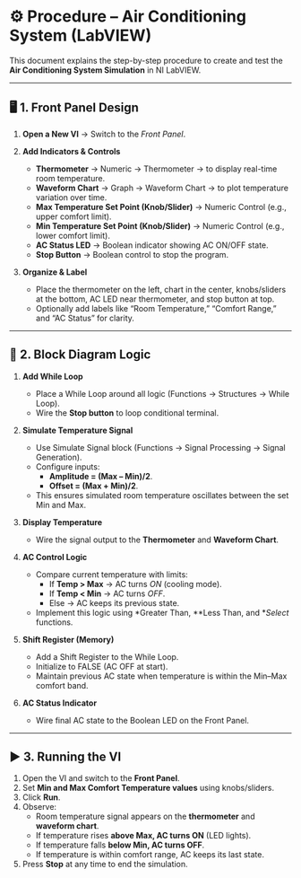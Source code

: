 # ⚙ Procedure – Air Conditioning System (LabVIEW)

This document explains the step-by-step procedure to create and test the **Air Conditioning System Simulation** in NI LabVIEW.  

---

## 🖥 1. Front Panel Design  

1. **Open a New VI** → Switch to the *Front Panel*.  

2. **Add Indicators & Controls**  
   - **Thermometer** → Numeric → Thermometer → to display real-time room temperature.  
   - **Waveform Chart** → Graph → Waveform Chart → to plot temperature variation over time.  
   - **Max Temperature Set Point (Knob/Slider)** → Numeric Control (e.g., upper comfort limit).  
   - **Min Temperature Set Point (Knob/Slider)** → Numeric Control (e.g., lower comfort limit).  
   - **AC Status LED** → Boolean indicator showing AC ON/OFF state.  
   - **Stop Button** → Boolean control to stop the program.  

3. **Organize & Label**  
   - Place the thermometer on the left, chart in the center, knobs/sliders at the bottom, AC LED near thermometer, and stop button at top.  
   - Optionally add labels like “Room Temperature,” “Comfort Range,” and “AC Status” for clarity.  

---

## 🔗 2. Block Diagram Logic  

1. **Add While Loop**  
   - Place a While Loop around all logic (Functions → Structures → While Loop).  
   - Wire the **Stop button** to loop conditional terminal.  

2. **Simulate Temperature Signal**  
   - Use Simulate Signal block (Functions → Signal Processing → Signal Generation).  
   - Configure inputs:  
     - **Amplitude = (Max – Min)/2**.  
     - **Offset = (Max + Min)/2**.  
   - This ensures simulated room temperature oscillates between the set Min and Max.  

3. **Display Temperature**  
   - Wire the signal output to the **Thermometer** and **Waveform Chart**.  

4. **AC Control Logic**  
   - Compare current temperature with limits:  
     - If **Temp > Max** → AC turns *ON* (cooling mode).  
     - If **Temp < Min** → AC turns *OFF*.  
     - Else → AC keeps its previous state.  
   - Implement this logic using *Greater Than, **Less Than, and **Select* functions.  

5. **Shift Register (Memory)**  
   - Add a Shift Register to the While Loop.  
   - Initialize to FALSE (AC OFF at start).  
   - Maintain previous AC state when temperature is within the Min–Max comfort band.  

6. **AC Status Indicator**  
   - Wire final AC state to the Boolean LED on the Front Panel.  

---

## ▶ 3. Running the VI  

1. Open the VI and switch to the **Front Panel**.  
2. Set **Min and Max Comfort Temperature values** using knobs/sliders.  
3. Click **Run**.  
4. Observe:  
   - Room temperature signal appears on the **thermometer** and **waveform chart**.  
   - If temperature rises **above Max, AC turns ON** (LED lights).  
   - If temperature falls **below Min, AC turns OFF**.  
   - If temperature is within comfort range, AC keeps its last state.  
5. Press **Stop** at any time to end the simulation.
